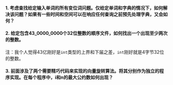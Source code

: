 #### 1. 考虑查找给定输入单词的所有变位词问题。仅给定单词和字典的情况下，如何解决该问题？如果有一些时间和空间可以在响应任何查询之前预先处理字典，又会如何？



#### 2. 给定包含43_0000_0000个32位整数的顺序文件，如何找出一个出现至少两次的整数。

注：我个人觉得43亿刚好是`int`类型的上界和下届之差，`int`刚好就是4字节32位的整数。

####  

#### 3. 前面涉及了两个需要精巧代码来实现的向量旋转算法。将其分别作为独立的程序实现。在每个程序中，i和n的最大公约数如何出现？